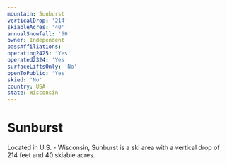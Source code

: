 ```yaml
---
mountain: Sunburst
verticalDrop: '214'
skiableAcres: '40'
annualSnowfall: '50'
owner: Independent
passAffiliations: ''
operating2425: 'Yes'
operated2324: 'Yes'
surfaceLiftsOnly: 'No'
openToPublic: 'Yes'
skied: 'No'
country: USA
state: Wisconsin
---
```


# Sunburst

Located in U.S. - Wisconsin, Sunburst is a ski area with a vertical drop of 214 feet and 40 skiable acres.
